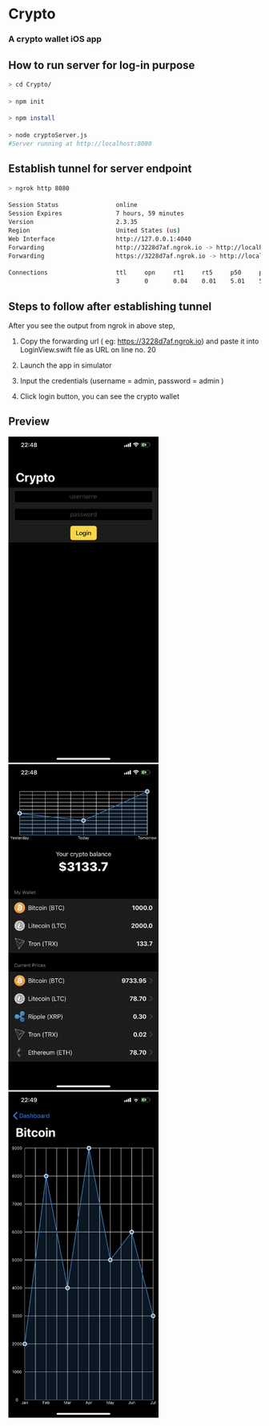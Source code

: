 # Crypto
### A crypto wallet iOS app


## How to run server for log-in purpose

```bash
> cd Crypto/

> npm init

> npm install

> node cryptoServer.js 
#Server running at http://localhost:8080
```

## Establish tunnel for server endpoint
``` bash
> ngrok http 8080

Session Status                online
Session Expires               7 hours, 59 minutes
Version                       2.3.35
Region                        United States (us)
Web Interface                 http://127.0.0.1:4040
Forwarding                    http://3228d7af.ngrok.io -> http://localhost:8080
Forwarding                    https://3228d7af.ngrok.io -> http://localhost:8080

Connections                   ttl     opn     rt1     rt5     p50     p90
                              3       0       0.04    0.01    5.01    5.01
```

## Steps to follow after establishing tunnel
After you see the output from ngrok in above step, 

1. Copy the forwarding url ( eg: https://3228d7af.ngrok.io) and 
  paste it into LoginView.swift file as URL on line no. 20

2. Launch the app in simulator

3. Input the credentials 
 (username = admin, password = admin )

4. Click login button, you can see the crypto wallet


## Preview

<img src="./Screen_Shot_1.png" width="300" height="650">

<img src="./Screen_Shot_2.png" width="300" height="650">

<img src="./Screen_Shot_3.png" width="300" height="650">
